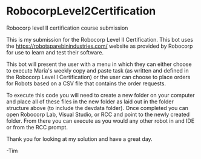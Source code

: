 # RobocorpLevel2Certification
Robocorp level II certification course submission

This is my submission for the Robocorp Level II Certification. This bot uses the https://robotsparebinindustries.com/ website as provided by Robocorp for use to learn and test their software.

This bot will present the user with a menu in which they can either choose to execute Maria's weekly copy and paste task (as written and defined in the Robocorp Level I Certification) or the user can choose to place orders for Robots based on a CSV file that contains the order requests.

To execute this code you will need to create a new folder on your computer and place all of these files in the new folder as laid out in the folder structure above (to include the devdata folder). Once completed you can open Robocorp Lab, Visual Studio, or RCC and point to the newly created folder. From there you can execute as you would any other robot in and IDE or from the RCC prompt.

Thank you for looking at my solution and have a great day.

-Tim
